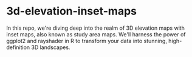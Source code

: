 # 3d-elevation-inset-maps
In this repo, we're diving deep into the realm of 3D elevation maps with inset maps, also known as study area maps. We'll harness the power of ggplot2 and rayshader in R to transform your data into stunning, high-definition 3D landscapes.
